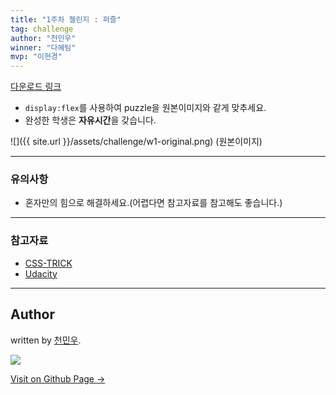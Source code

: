 ```yaml
---
title: "1주차 첼린지 : 퍼즐"
tag: challenge
author: "천민우"
winner: "다혜팀"
mvp: "이현경"
---
```


[다운로드 링크](https://github.com/likelionkonkuk/w1_challenge)

- `display:flex`를 사용하여 puzzle을 원본이미지와 같게 맞추세요.
- 완성한 학생은 **자유시간**을 갖습니다.

![]({{ site.url }}/assets/challenge/w1-original.png)
(원본이미지)

---

### 유의사항
- 혼자만의 힘으로 해결하세요.(어렵다면 참고자료를 참고해도 좋습니다.)

---

### 참고자료
- [CSS-TRICK](https://css-tricks.com/snippets/css/a-guide-to-flexbox/)
- [Udacity](https://www.youtube.com/watch?v=Buz0kFWQWjw)

---

## Author

written by [천민우](https://project42da.github.io).

![](https://avatars.githubusercontent.com/project42da?v=2&s=100)

<a href="https://project42da.github.io" target="_blank" class="btn btn-black"><i class="fa fa-github fa-lg"></i> Visit on Github Page &rarr;</a>
